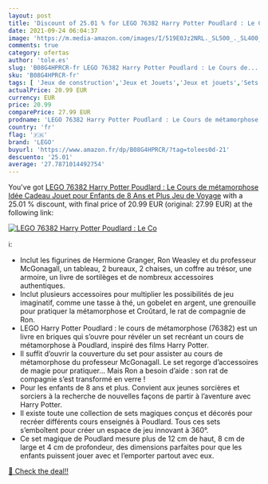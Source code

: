 ```yaml
---
layout: post
title: 'Discount of 25.01 % for LEGO 76382 Harry Potter Poudlard : Le Co'
date: 2021-09-24 06:04:37
image: 'https://m.media-amazon.com/images/I/519E0Jz2NRL._SL500_._SL400_.jpg'
comments: true
category: ofertas
author: 'tole.es'
slug: 'B08G4HPRCR-fr LEGO 76382 Harry Potter Poudlard : Le Cours de...'
sku: 'B08G4HPRCR-fr'
tags: [ 'Jeux de construction','Jeux et Jouets','Jeux et jouets','Sets de jeux de construction','lego', ]
actualPrice: 20.99 EUR
currency: EUR
price: 20.99
comparePrice: 27.99 EUR
prodname: 'LEGO 76382 Harry Potter Poudlard : Le Cours de métamorphose  Idée Cadeau Jouet pour Enfants de 8 Ans et Plus  Jeu de Voyage'
country: 'fr'
flag: '🇫🇷'
brand: 'LEGO'
buyurl: 'https://www.amazon.fr/dp/B08G4HPRCR/?tag=tolees0d-21'
descuento: '25.01'
average: '27.7871014492754'
---
```


You've got [LEGO 76382 Harry Potter Poudlard : Le Cours de métamorphose  Idée Cadeau Jouet pour Enfants de 8 Ans et Plus  Jeu de Voyage](https://www.amazon.fr/dp/B08G4HPRCR/?tag=tolees0d-21) with a  25.01 % discount, with final price of 20.99 EUR (original: 27.99 EUR) at the following link:

[![LEGO 76382 Harry Potter Poudlard : Le Co](https://m.media-amazon.com/images/I/519E0Jz2NRL._SL500_._SL400_.jpg)](https://www.amazon.fr/dp/B08G4HPRCR/?tag=tolees0d-21)

ℹ️:

- Inclut les figurines de Hermione Granger, Ron Weasley et du professeur McGonagall, un tableau, 2 bureaux, 2 chaises, un coffre au trésor, une armoire, un livre de sortilèges et de nombreux accessoires authentiques.
- Inclut plusieurs accessoires pour multiplier les possibilités de jeu imaginatif, comme une tasse à thé, un gobelet en argent, une grenouille pour pratiquer la métamorphose et Croûtard, le rat de compagnie de Ron.
- LEGO Harry Potter Poudlard : le cours de métamorphose (76382) est un livre en briques qui s’ouvre pour révéler un set recréant un cours de métamorphose à Poudlard, inspiré des films Harry Potter.
- Il suffit d’ouvrir la couverture du set pour assister au cours de métamorphose du professeur McGonagall. Le set regorge d’accessoires de magie pour pratiquer... Mais Ron a besoin d’aide : son rat de compagnie s’est transformé en verre !
- Pour les enfants de 8 ans et plus. Convient aux jeunes sorcières et sorciers à la recherche de nouvelles façons de partir à l’aventure avec Harry Potter.
- Il existe toute une collection de sets magiques conçus et décorés pour recréer différents cours enseignés à Poudlard. Tous ces sets s’emboîtent pour créer un espace de jeu innovant à 360°.
- Ce set magique de Poudlard mesure plus de 12 cm de haut, 8 cm de large et 4 cm de profondeur, des dimensions parfaites pour que les enfants puissent jouer avec et l’emporter partout avec eux.

[🛒 Check the deal!!](https://www.amazon.fr/dp/B08G4HPRCR/?tag=tolees0d-21)
